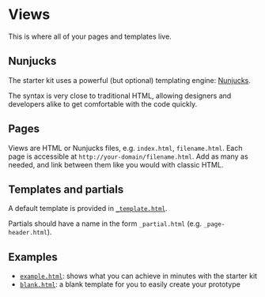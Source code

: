 # Views

This is where all of your pages and templates live.

## Nunjucks

The starter kit uses a powerful (but optional) templating engine:
[Nunjucks](http://mozilla.github.io/nunjucks/).

The syntax is very close to traditional HTML, allowing designers and
developers alike to get comfortable with the code quickly.

## Pages

Views are HTML or Nunjucks files, e.g. `index.html`, `filename.html`.
Each page is accessible at `http://your-domain/filename.html`.
Add as many as needed, and link between them like you would with classic HTML.

## Templates and partials

A default template is provided in [`_template.html`](_template.html).

Partials should have a name in the form `_partial.html` (e.g. `_page-header.html`).

## Examples

- [`example.html`](example.html): shows what you can achieve in minutes with the starter kit
- [`blank.html`](blank.html): a blank template for you to easily create your prototype
